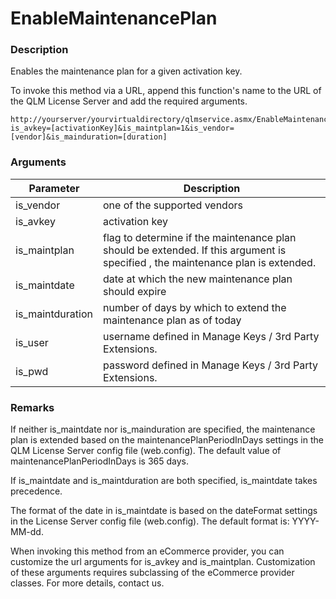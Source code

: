 # EnableMaintenancePlan

### Description

Enables the maintenance plan for a given activation key.

To invoke this method via a URL, append this function's name to the URL of the QLM License Server and add the required arguments.

```http
http://yourserver/yourvirtualdirectory/qlmservice.asmx/EnableMaintenancePlan?is_avkey=[activationKey]&is_maintplan=1&is_vendor=[vendor]&is_mainduration=[duration]
```

### Arguments

| Parameter         | Description                                                                                                                     |
| ----------------- | ------------------------------------------------------------------------------------------------------------------------------- |
| is\_vendor        | one of the supported vendors                                                                                                    |
| is\_avkey         | activation key                                                                                                                  |
| is\_maintplan     | flag to determine if the maintenance plan should be extended. If this argument is specified , the maintenance plan is extended. |
| is\_maintdate     | date at which the new maintenance plan should expire                                                                            |
| is\_maintduration | number of days by which to extend the maintenance plan as of today                                                              |
| is\_user          | username defined in Manage Keys / 3rd Party Extensions.                                                                         |
| is\_pwd           | password defined in Manage Keys / 3rd Party Extensions.                                                                         |

### Remarks

If neither is\_maintdate nor is\_mainduration are specified, the maintenance plan is extended based on the maintenancePlanPeriodInDays settings in the QLM License Server config file (web.config). The default value of maintenancePlanPeriodInDays is 365 days.

If is\_maintdate and is\_maintduration are both specified, is\_maintdate takes precedence.

The format of the date in is\_maintdate is based on the dateFormat settings in the License Server config file (web.config). The default format is: YYYY-MM-dd.

When invoking this method from an eCommerce provider, you can customize the url arguments for is\_avkey and is\_maintplan. Customization of these arguments requires subclassing of the eCommerce provider classes. For more details, contact us.

